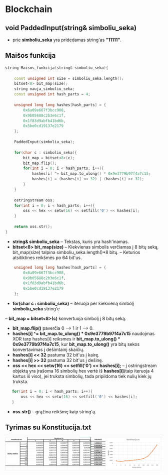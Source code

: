 # Blockchain

## void PaddedInput(string& simboliu_seka)
- prie **simboliu_seka** yra pridedamas string'as **"11111"**.

## Maišos funkcija
```cpp
string Maisos_funkcija(string& simboliu_seka){

    const unsigned int size = simboliu_seka.length();
    bitset<8> bit_map(size);
    string nauja_simboliu_seka;
    const unsigned int hash_parts = 4;

    unsigned long long hashes[hash_parts] = {
        0x6a09e667f3bcc908,
        0x9b05688c2b3e6c1f,
        0x1f83d9abfb41bd6b,
        0x5be0cd19137e2179
    };

    PaddedInput(simboliu_seka);

    for(char c : simboliu_seka){
        bit_map = bitset<8>(c);
        bit_map.flip();
        for(int i = 0; i < hash_parts; i++){
            hashes[i] ^= bit_map.to_ulong() * 0x9e3779b97f4a7c15;
            hashes[i] = (hashes[i] << 32) | (hashes[i] >> 32);
        }
    }

    ostringstream oss;
    for(int i = 0; i < hash_parts; i++){
        oss << hex << setw(16) << setfill('0') << hashes[i];
    }

    return oss.str();
}
```
- **string& simboliu_seka** – Tekstas, kuris yra hash'inamas.
- **bitset<8> bit_map(size)** – Kiekvienas simbolis verčiamas į 8 bitų seką, bit_map(size) talpina simboliu_seka.length()*8 bitų.
– Keturios atsitiktines reikšmės po 64 bit'us.
```cpp
    unsigned long long hashes[hash_parts] = {
        0x6a09e667f3bcc908,
        0x9b05688c2b3e6c1f,
        0x1f83d9abfb41bd6b,
        0x5be0cd19137e2179
    };
```
- **for(char c : simboliu_seka)** – iteruoja per kiekvieną simbolį **simboliu_seka** string'e

 – **bit_map = bitset<8>(c)** konvertuoja simbolį į 8 bitų seką.
 - **bit_map.flip()** paverčia 0 –> 1 ir 1 –> 0.
 - **hashes[i] ^= bit_map.to_ulong() * 0x9e3779b97f4a7c15** naudojmas XOR tarp hashes[i] reiksmes ir **bit_map.to_ulong() * 0x9e3779b97f4a7c15**, kur **bit_map.to_ulong()** yra bitų sekos konvertavimas į dešimtainį skaičių.
 - **hashes[i] << 32** pastuma 32  bit'us į kairę.
 - **hashes[i] >> 32** pastuma 32  bit'us į dešinę.
 - **oss << hex << setw(16) << setfill('0') << hashes[i];** – į ostringstream objektą yra įrašoma 16 simbolių hex vertė iš **hashes[i]**(taip iteruoja 4 kartus iš viso), jei truksta simbolių, tada pripildoma tiek nulių kiek jų truksta.
 ```cpp
    for(int i = 0; i < hash_parts; i++){
        oss << hex << setw(16) << setfill('0') << hashes[i];
    }
```
- **oss.str()** – grąžina reikšmę kaip string'ą.

## Tyrimas su Konstitucija.txt
![Konstitucijos Tyrimas](Tyrimas.png)

